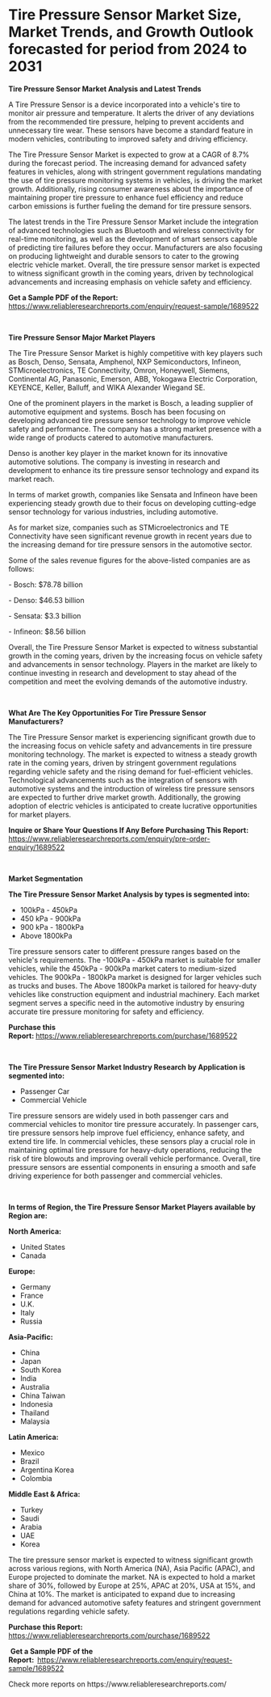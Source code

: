 <p><h1>Tire Pressure Sensor Market Size, Market Trends, and Growth Outlook forecasted for period from 2024 to 2031</h1></p><p><strong>Tire Pressure Sensor Market Analysis and Latest Trends</strong></p>
<p><p>A Tire Pressure Sensor is a device incorporated into a vehicle's tire to monitor air pressure and temperature. It alerts the driver of any deviations from the recommended tire pressure, helping to prevent accidents and unnecessary tire wear. These sensors have become a standard feature in modern vehicles, contributing to improved safety and driving efficiency.</p><p>The Tire Pressure Sensor Market is expected to grow at a CAGR of 8.7% during the forecast period. The increasing demand for advanced safety features in vehicles, along with stringent government regulations mandating the use of tire pressure monitoring systems in vehicles, is driving the market growth. Additionally, rising consumer awareness about the importance of maintaining proper tire pressure to enhance fuel efficiency and reduce carbon emissions is further fueling the demand for tire pressure sensors.</p><p>The latest trends in the Tire Pressure Sensor Market include the integration of advanced technologies such as Bluetooth and wireless connectivity for real-time monitoring, as well as the development of smart sensors capable of predicting tire failures before they occur. Manufacturers are also focusing on producing lightweight and durable sensors to cater to the growing electric vehicle market. Overall, the tire pressure sensor market is expected to witness significant growth in the coming years, driven by technological advancements and increasing emphasis on vehicle safety and efficiency.</p></p>
<p><strong>Get a Sample PDF of the Report:&nbsp;</strong> <a href="https://www.reliableresearchreports.com/enquiry/request-sample/1689522">https://www.reliableresearchreports.com/enquiry/request-sample/1689522</a></p>
<p>&nbsp;</p>
<p><strong>Tire Pressure Sensor Major Market Players</strong></p>
<p><p>The Tire Pressure Sensor Market is highly competitive with key players such as Bosch, Denso, Sensata, Amphenol, NXP Semiconductors, Infineon, STMicroelectronics, TE Connectivity, Omron, Honeywell, Siemens, Continental AG, Panasonic, Emerson, ABB, Yokogawa Electric Corporation, KEYENCE, Keller, Balluff, and WIKA Alexander Wiegand SE.</p><p>One of the prominent players in the market is Bosch, a leading supplier of automotive equipment and systems. Bosch has been focusing on developing advanced tire pressure sensor technology to improve vehicle safety and performance. The company has a strong market presence with a wide range of products catered to automotive manufacturers.</p><p>Denso is another key player in the market known for its innovative automotive solutions. The company is investing in research and development to enhance its tire pressure sensor technology and expand its market reach.</p><p>In terms of market growth, companies like Sensata and Infineon have been experiencing steady growth due to their focus on developing cutting-edge sensor technology for various industries, including automotive.</p><p>As for market size, companies such as STMicroelectronics and TE Connectivity have seen significant revenue growth in recent years due to the increasing demand for tire pressure sensors in the automotive sector.</p><p>Some of the sales revenue figures for the above-listed companies are as follows:</p><p>- Bosch: $78.78 billion</p><p>- Denso: $46.53 billion</p><p>- Sensata: $3.3 billion</p><p>- Infineon: $8.56 billion</p><p>Overall, the Tire Pressure Sensor Market is expected to witness substantial growth in the coming years, driven by the increasing focus on vehicle safety and advancements in sensor technology. Players in the market are likely to continue investing in research and development to stay ahead of the competition and meet the evolving demands of the automotive industry.</p></p>
<p>&nbsp;</p>
<p><strong>What Are The Key Opportunities For Tire Pressure Sensor Manufacturers?</strong></p>
<p><p>The Tire Pressure Sensor market is experiencing significant growth due to the increasing focus on vehicle safety and advancements in tire pressure monitoring technology. The market is expected to witness a steady growth rate in the coming years, driven by stringent government regulations regarding vehicle safety and the rising demand for fuel-efficient vehicles. Technological advancements such as the integration of sensors with automotive systems and the introduction of wireless tire pressure sensors are expected to further drive market growth. Additionally, the growing adoption of electric vehicles is anticipated to create lucrative opportunities for market players.</p></p>
<p><strong>Inquire or Share Your Questions If Any Before Purchasing This Report:</strong> <a href="https://www.reliableresearchreports.com/enquiry/pre-order-enquiry/1689522">https://www.reliableresearchreports.com/enquiry/pre-order-enquiry/1689522</a></p>
<p>&nbsp;</p>
<p><strong>Market Segmentation</strong></p>
<p><strong>The Tire Pressure Sensor Market Analysis by types is segmented into:</strong></p>
<p><ul><li>100kPa - 450kPa</li><li>450 kPa - 900kPa</li><li>900 kPa - 1800kPa</li><li>Above 1800kPa</li></ul></p>
<p><p>Tire pressure sensors cater to different pressure ranges based on the vehicle's requirements. The -100kPa - 450kPa market is suitable for smaller vehicles, while the 450kPa - 900kPa market caters to medium-sized vehicles. The 900kPa - 1800kPa market is designed for larger vehicles such as trucks and buses. The Above 1800kPa market is tailored for heavy-duty vehicles like construction equipment and industrial machinery. Each market segment serves a specific need in the automotive industry by ensuring accurate tire pressure monitoring for safety and efficiency.</p></p>
<p><strong>Purchase this Report:&nbsp;</strong><a href="https://www.reliableresearchreports.com/purchase/1689522">https://www.reliableresearchreports.com/purchase/1689522</a></p>
<p>&nbsp;</p>
<p><strong>The Tire Pressure Sensor Market Industry Research by Application is segmented into:</strong></p>
<p><ul><li>Passenger Car</li><li>Commercial Vehicle</li></ul></p>
<p><p>Tire pressure sensors are widely used in both passenger cars and commercial vehicles to monitor tire pressure accurately. In passenger cars, tire pressure sensors help improve fuel efficiency, enhance safety, and extend tire life. In commercial vehicles, these sensors play a crucial role in maintaining optimal tire pressure for heavy-duty operations, reducing the risk of tire blowouts and improving overall vehicle performance. Overall, tire pressure sensors are essential components in ensuring a smooth and safe driving experience for both passenger and commercial vehicles.</p></p>
<p>&nbsp;</p>
<p><strong>In terms of Region, the Tire Pressure Sensor Market Players available by Region are:</strong></p>
<p>
    <p> <strong> North America: </strong>
        <ul>
            <li>United States</li>
            <li>Canada</li>
        </ul>
        </p> 
    <p> <strong> Europe: </strong>
        <ul>
            <li>Germany</li>
            <li>France</li>
            <li>U.K.</li>
            <li>Italy</li>
            <li>Russia</li>
        </ul>
        </p> 
    <p> <strong> Asia-Pacific: </strong>
        <ul>
            <li>China</li>
            <li>Japan</li>
            <li>South Korea</li>
            <li>India</li>
            <li>Australia</li>
            <li>China Taiwan</li>
            <li>Indonesia</li>
            <li>Thailand</li>
            <li>Malaysia</li>
        </ul>
        </p> 
    <p> <strong> Latin America: </strong>
        <ul>
            <li>Mexico</li>
            <li>Brazil</li>
            <li>Argentina Korea</li>
            <li>Colombia</li>
        </ul>
        </p> 
    <p> <strong> Middle East & Africa: </strong>
        <ul>
            <li>Turkey</li>
            <li>Saudi</li>
            <li>Arabia</li>
            <li>UAE</li>
            <li>Korea</li>
        </ul>
    </p>
    </p>
<p><p>The tire pressure sensor market is expected to witness significant growth across various regions, with North America (NA), Asia Pacific (APAC), and Europe projected to dominate the market. NA is expected to hold a market share of 30%, followed by Europe at 25%, APAC at 20%, USA at 15%, and China at 10%. The market is anticipated to expand due to increasing demand for advanced automotive safety features and stringent government regulations regarding vehicle safety.</p></p>
<p><strong>Purchase this Report: </strong><a href="https://www.reliableresearchreports.com/purchase/1689522">https://www.reliableresearchreports.com/purchase/1689522</a></p>
<p>&nbsp;<strong>Get a Sample PDF of the Report:&nbsp;&nbsp;</strong><a href="https://www.reliableresearchreports.com/enquiry/request-sample/1689522">https://www.reliableresearchreports.com/enquiry/request-sample/1689522</a></p>
<p><strong></strong></p>
<p>Check more reports on https://www.reliableresearchreports.com/</p>